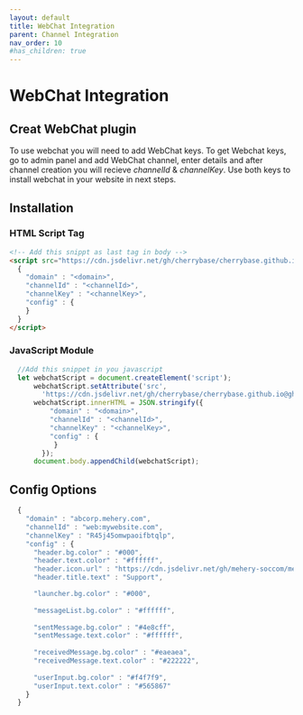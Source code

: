 ```yaml
---
layout: default
title: WebChat Integration
parent: Channel Integration
nav_order: 10
#has_children: true
---
```

# WebChat Integration

## Creat WebChat plugin
To use webchat you will need to add WebChat keys. To get Webchat keys, go to admin panel and add WebChat channel, enter details and after channel creation you will recieve _channelId_ & _channelKey_. Use both keys to install webchat in your website in next steps.

## Installation
### HTML Script Tag

```html
<!-- Add this snippt as last tag in body -->
<script src="https://cdn.jsdelivr.net/gh/cherrybase/cherrybase.github.io@gh-pages/plugins/customer.js?theme=bubble">
  {
    "domain" : "<domain>",
    "channelId" : "<channelId>",
    "channelKey" : "<channelKey>",
    "config" : {   
    }
  }
</script>
```

### JavaScript Module

```javascript
  //Add this snippet in you javascript
  let webchatScript = document.createElement('script');
      webchatScript.setAttribute('src', 
        'https://cdn.jsdelivr.net/gh/cherrybase/cherrybase.github.io@gh-pages/plugins/customer.js?theme=bubble');
      webchatScript.innerHTML = JSON.stringify({
          "domain" : "<domain>",
          "channelId" : "<channelId>",
          "channelKey" : "<channelKey>",
          "config" : {
           }
        });
      document.body.appendChild(webchatScript);
```

## Config Options
```javascript
  {
    "domain" : "abcorp.mehery.com",
    "channelId" : "web:mywebsite.com",
    "channelKey" : "R45j45omwpaoifbtqlp",
    "config" : {
      "header.bg.color" : "#000",
      "header.text.color" : "#ffffff",
      "header.icon.url" : "https://cdn.jsdelivr.net/gh/mehery-soccom/mehery-web-dist@834bfa2c3b8060cac2ebcd7778758d6021be2dca/dist/logo/logo-tiny-o.png",
      "header.title.text" : "Support",

      "launcher.bg.color" : "#000",
      
      "messageList.bg.color" : "#ffffff",
      
      "sentMessage.bg.color" : "#4e8cff",
      "sentMessage.text.color" : "#ffffff",
      
      "receivedMessage.bg.color" : "#eaeaea",
      "receivedMessage.text.color" : "#222222",
      
      "userInput.bg.color" : "#f4f7f9",
      "userInput.text.color" : "#565867"
    }
  }

```


